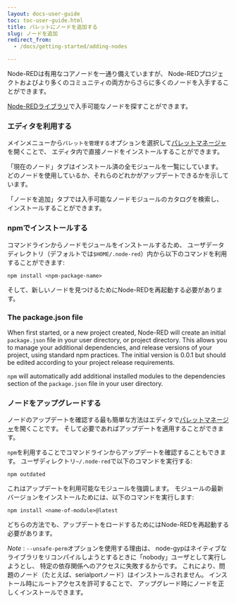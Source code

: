 ```yaml
---
layout: docs-user-guide
toc: toc-user-guide.html
title: パレットにノードを追加する
slug: ノードを追加
redirect_from:
  - /docs/getting-started/adding-nodes

---
```


Node-REDは有用なコアノードを一通り備えていますが、
Node-REDプロジェクトおよびより多くのコミュニティの両方からさらに多くのノードを入手することができます。

[Node-REDライブラリ](http://flows.nodered.org)で入手可能なノードを探すことができます。

### エディタを利用する

メインメニューから`パレットを管理する`オプションを選択して[パレットマネージャ](/docs/user-guide/editor/palette/manager)を開くことで、
エディタ内で直接ノードをインストールすることができます。

「現在のノード」タブはインストール済の全モジュールを一覧にしています。
どのノードを使用しているか、それらのどれかがアップデートできるかを示しています。

「ノードを追加」タブでは入手可能なノードモジュールのカタログを検索し、
インストールすることができます。


### npmでインストールする

コマンドラインからノードモジュールをインストールするため、
ユーザデータディレクトリ（デフォルトでは`$HOME/.node-red`）内から以下のコマンドを利用することができます:

    npm install <npm-package-name>

そして、新しいノードを見つけるためにNode-REDを再起動する必要があります。

### The package.json file

When first started, or a new project created, Node-RED will create an initial `package.json` file in your user directory, or project directory. This allows you to manage your additional dependencies, and release versions of your project, using standard npm practices. The initial version is 0.0.1 but should be edited according to your project release requirements.

`npm` will automatically add additional installed modules to the dependencies section of the `package.json` file in your user directory.

### ノードをアップグレードする

ノードのアップデートを確認する最も簡単な方法はエディタで[パレットマネージャ](/docs/user-guide/editor/palette/manager)を開くことです。
そして必要であればアップデートを適用することができます。

`npm`を利用することでコマンドラインからアップデートを確認することもできます。
ユーザディレクトリ`~/.node-red`で以下のコマンドを実行する:

```
npm outdated
```

これはアップデートを利用可能なモジュールを強調します。
モジュールの最新バージョンをインストールためには、以下のコマンドを実行します:

```
npm install <name-of-module>@latest
```

どちらの方法でも、アップデートをロードするためにはNode-REDを再起動する必要があります。

<div class="doc-callout"><em>Note</em> : <code>--unsafe-perm</code>オプションを使用する理由は、
node-gypはネイティブなライブラリをリコンパイルしようとするときに「nobody」ユーザとして実行しようとし、
特定の依存関係へのアクセスに失敗するからです。
これにより、問題のノード（たとえば、serialportノード）はインストールされません。
インストール時にルートアクセスを許可することで、
アップグレード時にノードを正しくインストールできます。</div>
